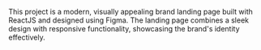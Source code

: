 This project is a modern, visually appealing brand landing page built with ReactJS and designed using Figma. The landing page combines a sleek design with responsive functionality, showcasing the brand's identity effectively.
